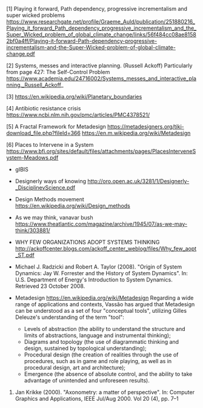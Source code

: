 [1] Playing it forward, Path dependency, progressive incrementalism and super wicked problems
https://www.researchgate.net/profile/Graeme_Auld/publication/251880216_Playing_it_forward_Path_dependency_progressive_incrementalism_and_the_Super_Wicked_problem_of_global_climate_change/links/56f484cc08ae81582bf0a4ff/Playing-it-forward-Path-dependency-progressive-incrementalism-and-the-Super-Wicked-problem-of-global-climate-change.pdf


[2] Systems, messes and interactive planning. (Russell Ackoff)
Particularly from page 427: The Self-Control Problem
https://www.academia.edu/24716002/Systems_messes_and_interactive_planning._Russell_Ackoff_

[3] https://en.wikipedia.org/wiki/Planetary_boundaries

[4] Antibiotic resistance crisis
https://www.ncbi.nlm.nih.gov/pmc/articles/PMC4378521/

[5] A Fractal Framework for Metadesign
https://metadesigners.org/tiki-download_file.php?fileId=366
https://en.m.wikipedia.org/wiki/Metadesign

[6] Places  to  Intervene  in  a  System
https://www.bfi.org/sites/default/files/attachments/pages/PlacesInterveneSystem-Meadows.pdf

* gIBIS

* Designerly ways of knowing
http://oro.open.ac.uk/3281/1/Designerly-_DisciplinevScience.pdf

* Design Methods movement
https://en.wikipedia.org/wiki/Design_methods

* As we may think, vanavar bush
https://www.theatlantic.com/magazine/archive/1945/07/as-we-may-think/303881/

* WHY FEW ORGANIZATIONS ADOPT SYSTEMS THINKING
http://ackoffcenter.blogs.com/ackoff_center_weblog/files/Why_few_aopt_ST.pdf

* Michael J. Radzicki and Robert A. Taylor (2008). "Origin of System Dynamics: Jay W. Forrester and the History of System Dynamics". In: U.S. Department of Energy's Introduction to System Dynamics. Retrieved 23 October 2008.

* Metadesign
https://en.wikipedia.org/wiki/Metadesign
Regarding a wide range of applications and contexts, Vassão has argued that Metadesign can be understood as a set of four "conceptual tools", utilizing Gilles Deleuze's understanding of the term "tool":

    - Levels of abstraction (the ability to understand the structure and limits of abstractions, language and instrumental thinking);
    - Diagrams and topology (the use of diagrammatic thinking and design, sustained by topological understanding);
    - Procedural design (the creation of realities through the use of procedures, such as in game and role playing, as well as in procedural design, art and architecture);
    - Emergence (the absence of absolute control, and the ability to take advantage of unintended and unforeseen results).

1. Jan Krikke (2000). "Axonometry: a matter of perspective". In: Computer Graphics and Applications, IEEE Jul/Aug 2000. Vol 20 (4), pp. 7–1
